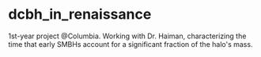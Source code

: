 # dcbh_in_renaissance
1st-year project @Columbia. Working with Dr. Haiman, characterizing the time that early SMBHs account for a significant fraction of the halo's mass. 
